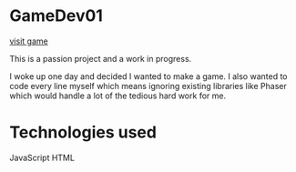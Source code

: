 # GameDev01
[visit game](https://vanillacoder.github.io/GameDev01/)

<p>This is a passion project and a work in progress.</p> 
<p>I woke up one day and decided I wanted to make a game. I also wanted to code every line myself which means ignoring existing libraries like Phaser which would handle a lot of the tedious hard work for me.</p>

# Technologies used
JavaScript
HTML
